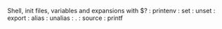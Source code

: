 Shell, init files, variables and expansions with $? : printenv : set : unset : export : alias : unalias : . : source : printf
